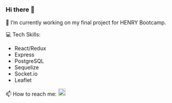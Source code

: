 ### Hi there :satellite:

:microscope: I’m currently working on my final project for HENRY Bootcamp. 

:computer: Tech Skills:
 <ul>
 <li>React/Redux</li>
 <li>Express</li>
 <li>PostgreSQL</li>
 <li>Sequelize</li>
 <li>Socket.io</li>
 <li>Leaflet</li>
 </ul>
📫 How to reach me: 
<a href="https://www.linkedin.com/in/zm0x7b9/" target="_blank">
 <img src="https://cdn-icons-png.flaticon.com/512/174/174857.png" widht="20" height="20" />
</a>

<!--
**zm0x7b9/zm0x7b9** is a ✨ _special_ ✨ repository because its `README.md` (this file) appears on your GitHub profile.

Here are some ideas to get you started:

- 🔭 I’m currently working on ...
- 🌱 I’m currently learning ...
- 👯 I’m looking to collaborate on ...
- 🤔 I’m looking for help with ...
- 💬 Ask me about ...
- 📫 How to reach me: ...
- 😄 Pronouns: ...
- ⚡ Fun fact: ...
-->
